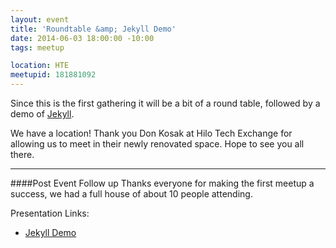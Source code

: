 ```yaml
---
layout: event
title: 'Roundtable &amp; Jekyll Demo'
date: 2014-06-03 18:00:00 -10:00
tags: meetup

location: HTE
meetupid: 181881092
---
```


Since this is the first gathering it will be a bit of a round table, followed by a demo of [Jekyll](http://jekyllrb.com/).

We have a location! Thank you Don Kosak at Hilo Tech Exchange for allowing us to meet in their newly renovated space. Hope to see you all there.

---

####Post Event Follow up
Thanks everyone for making the first meetup a success, we had a full house of about 10 people attending.

Presentation Links:

* [Jekyll Demo](http://www.slideshare.net/EdwardMeehan/jekyll-demo-refresh-hilo)

